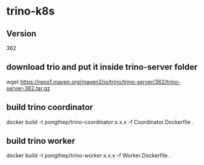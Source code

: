 # trino-k8s
## Version

362
## download trio and put it inside trino-server folder

wget https://repo1.maven.org/maven2/io/trino/trino-server/362/trino-server-362.tar.gz
## build trino coordinator

docker build -t pongthep/trino-coordinator:x.x.x -f Coordinator.Dockerfile .
## build trino worker

docker build -t pongthep/trino-worker:x.x.x -f Worker.Dockerfile .
